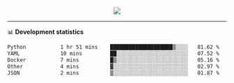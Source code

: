 <h3 align="center">
  <a href="https://github.com/hwalker928">
      <img src="https://github-profile-trophy.vercel.app/?username=hwalker928&no-bg=true&no-frame=true">
  </a>
</h3>


<hr>

📊 **Development statistics**

<!--START_SECTION:waka-->

```txt
Python           1 hr 51 mins    ████████████████████▒░░░░   81.62 %
YAML             10 mins         ██░░░░░░░░░░░░░░░░░░░░░░░   07.52 %
Docker           7 mins          █▒░░░░░░░░░░░░░░░░░░░░░░░   05.16 %
Other            4 mins          ▓░░░░░░░░░░░░░░░░░░░░░░░░   02.97 %
JSON             2 mins          ▒░░░░░░░░░░░░░░░░░░░░░░░░   01.87 %
```

<!--END_SECTION:waka-->
